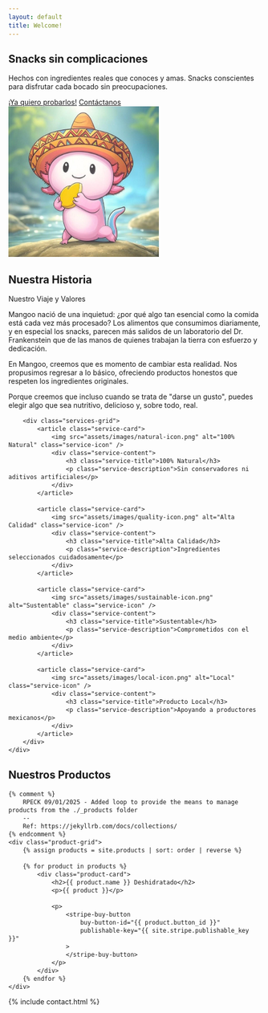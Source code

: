 ```yaml
---
layout: default
title: Welcome!
---
```


<!-- Hero Section -->
<section class="hero-section">
    <div class="hero-container">
        <div class="hero-text">
            <h1>Snacks sin complicaciones</h1>
            <p>Hechos con ingredientes reales que conoces y amas. Snacks conscientes para disfrutar cada bocado sin preocupaciones.</p>
            <div class="cta-buttons">
                <a href="#products" class="cta-primary">¡Ya quiero probarlos!</a>
                <a href="#contact" class="cta-secondary">Contáctanos</a>
            </div>
        </div>
        <div class="hero-image">
            <img src="assets/images/hero-image.jpg" alt="Mangoo Hero Image" width="300" height="300">
        </div>
    </div>
</section>

<!-- About Section -->
<section class="story-section" id="about">
    <div class="story-content">
        <div class="story-text">
            <h2 class="story-highlight">Nuestra Historia</h2>
            <div class="story-title">Nuestro Viaje y Valores</div>
            <p class="story-description">
                Mangoo nació de una inquietud: ¿por qué algo tan esencial como la comida está cada vez más procesado? Los alimentos que consumimos diariamente, y en especial los snacks, parecen más salidos de un laboratorio del Dr. Frankenstein que de las manos de quienes trabajan la tierra con esfuerzo y dedicación.
            </p>
            <p class="story-description">
                En Mangoo, creemos que es momento de cambiar esta realidad. Nos propusimos regresar a lo básico, ofreciendo productos honestos que respeten los ingredientes originales.
            </p>
            <p class="story-description">
                Porque creemos que incluso cuando se trata de "darse un gusto", puedes elegir algo que sea nutritivo, delicioso y, sobre todo, real.
            </p>
        </div>

        <div class="services-grid">
            <article class="service-card">
                <img src="assets/images/natural-icon.png" alt="100% Natural" class="service-icon" />
                <div class="service-content">
                    <h3 class="service-title">100% Natural</h3>
                    <p class="service-description">Sin conservadores ni aditivos artificiales</p>
                </div>
            </article>

            <article class="service-card">
                <img src="assets/images/quality-icon.png" alt="Alta Calidad" class="service-icon" />
                <div class="service-content">
                    <h3 class="service-title">Alta Calidad</h3>
                    <p class="service-description">Ingredientes seleccionados cuidadosamente</p>
                </div>
            </article>

            <article class="service-card">
                <img src="assets/images/sustainable-icon.png" alt="Sustentable" class="service-icon" />
                <div class="service-content">
                    <h3 class="service-title">Sustentable</h3>
                    <p class="service-description">Comprometidos con el medio ambiente</p>
                </div>
            </article>

            <article class="service-card">
                <img src="assets/images/local-icon.png" alt="Local" class="service-icon" />
                <div class="service-content">
                    <h3 class="service-title">Producto Local</h3>
                    <p class="service-description">Apoyando a productores mexicanos</p>
                </div>
            </article>
        </div>
    </div>
</section>

<!-- Products Section -->
<section class="products-section">
    <h2 class="products-title">Nuestros Productos</h2>

    {% comment %}
        RPECK 09/01/2025 - Added loop to provide the means to manage products from the ./_products folder
        --
        Ref: https://jekyllrb.com/docs/collections/
    {% endcomment %}
    <div class="product-grid">
        {% assign products = site.products | sort: order | reverse %}

        {% for product in products %}
            <div class="product-card">
                <h2>{{ product.name }} Deshidratado</h2>
                <p>{{ product }}</p>

                <p>
                    <stripe-buy-button
                        buy-button-id="{{ product.button_id }}"
                        publishable-key="{{ site.stripe.publishable_key }}"
                    >
                    </stripe-buy-button>
                </p>
            </div>
        {% endfor %}
    </div>

</section>

<!-- Contact Section -->
{% include contact.html %}



